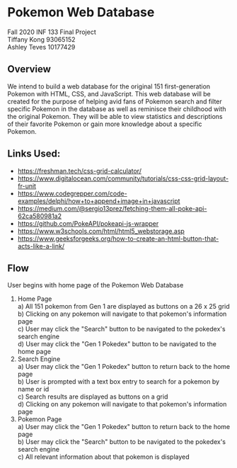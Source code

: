 # Pokemon Web Database
Fall 2020 INF 133 Final Project
<br>
Tiffany Kong 93065152
<br>
Ashley Teves 10177429

## Overview
We intend to build a web database for the original 151 first-generation Pokemon with HTML, CSS, and JavaScript. This web database will be created for the purpose of helping avid fans of Pokemon search and filter specific Pokemon in the database as well as reminisce their childhood with the original Pokemon. They will be able to view statistics and descriptions of their favorite Pokemon or gain more knowledge about a specific Pokemon.

## Links Used:
* https://freshman.tech/css-grid-calculator/
* https://www.digitalocean.com/community/tutorials/css-css-grid-layout-fr-unit
* https://www.codegrepper.com/code-examples/delphi/how+to+append+image+in+javascript
* https://medium.com/@sergio13prez/fetching-them-all-poke-api-62ca580981a2
* https://github.com/PokeAPI/pokeapi-js-wrapper
* https://www.w3schools.com/html/html5_webstorage.asp
* https://www.geeksforgeeks.org/how-to-create-an-html-button-that-acts-like-a-link/

## Flow
User begins with home page of the Pokemon Web Database
1. Home Page<br>
    a) All 151 pokemon from Gen 1 are displayed as buttons on a 26 x 25 grid<br>
    b) Clicking on any pokemon will navigate to that pokemon's information page<br>
    c) User may click the "Search" button to be navigated to the pokedex's search engine<br>
    d) User may click the "Gen 1 Pokedex" button to be navigated to the home page <br>
3. Search Engine<br>
    a) User may click the "Gen 1 Pokedex" button to return back to the home page <br>
    b) User is prompted with a text box entry to search for a pokemon by name or id<br>
    c) Search results are displayed as buttons on a grid<br>
    d) Clicking on any pokemon will navigate to that pokemon's information page<br>
4. Pokemon Page<br>
    a) User may click the "Gen 1 Pokedex" button to return back to the home page <br>
    b) User may click the "Search" button to be navigated to the pokedex's search engine<br>
    c) All relevant information about that pokemon is displayed<br>


